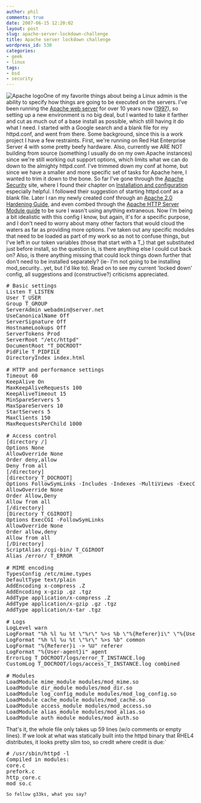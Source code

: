 ```yaml
---
author: phil
comments: true
date: 2007-06-15 12:20:02
layout: post
slug: apache-server-lockdown-challenge
title: Apache server lockdown challenge
wordpress_id: 530
categories:
- geek
- linux
tags:
- bsd
- security
---
```


![Apache logo](http://fak3r.com/wp-content/uploads/2007/06/logo_apache.gif)One of my favorite things about being a Linux admin is the ability to specify how things are going to be executed on the servers. I've been running the [Apache web server](http://httpd.apache.org/) for over 10 years now ([1997](http://www.redhat.com/about/corporate/timeline.html)), so setting up a new environment is no big deal, but I wanted to take it farther and cut as much out of a base install as possible, which still having it do what I need. I started with a Google search and a blank file for my httpd.conf, and went from there. Some background, since this is a work project I have a few restraints. First, we're running on Red Hat Enterprise Server 4 with some pretty beefy hardware. Also, currently we ARE NOT building from source (something I usually do on my own Apache instances) since we're still working out support options, which limits what we can do down to the almighty httpd.conf. I've trimmed down my conf at home, but since we have a smaller and more specific set of tasks for Apache here, I wanted to trim it down to the bone. So far I've gone through the [Apache Security](http://www.apachesecurity.net/) site, where I found their chapter on [Installation and configuration](http://www.apachesecurity.net/download/apachesecurity-ch02.pdf) especially helpful. I followed their suggestion of starting httpd.conf as a blank file. Later I ran my newly created conf through an [Apache 2.0 Hardening Guide](http://xianshield.org/guides/apache2.0guide.html), and even combed through the [Apache HTTP Server Module guide](http://httpd.apache.org/docs/2.0/mod/) to be sure I wasn't using anything extraneous. Now I'm being a bit idealistic with this config I know, but again, it's for a specific purpose, and I don't need to worry about many other factors that would cloud the waters as far as providing more options. I've taken out any specific modules that need to be loaded as part of my work so as not to confuse things, but I've left in our token variables (those that start with a T_) that get substituted just before install, so the question is, is there anything else I could cut back on? Also, is there anything missing that could lock things down further that don't need to be installed separately? (ie- I'm not going to be installing mod_security...yet, but I'd like to). Read on to see my current 'locked down' config, all suggestions and (constructive?) criticisms appreciated.

<!-- more -->
<pre># Basic settings
Listen T_LISTEN
User T_USER
Group T_GROUP
ServerAdmin webadmin@server.net
UseCanonicalName Off
ServerSignature Off
HostnameLookups Off
ServerTokens Prod
ServerRoot "/etc/httpd"
DocumentRoot "T_DOCROOT"
PidFile T_PIDFILE
DirectoryIndex index.html

# HTTP and performance settings
Timeout 60
KeepAlive On
MaxKeepAliveRequests 100
KeepAliveTimeout 15
MinSpareServers 5
MaxSpareServers 10
StartServers 5
MaxClients 150
MaxRequestsPerChild 1000

# Access control
[directory /]
Options None
AllowOverride None
Order deny,allow
Deny from all
[/directory]
[directory T_DOCROOT]
Options FollowSymLinks -Includes -Indexes -MultiViews -ExecCGI
AllowOverride None
Order Allow,Deny
Allow from all
[/directory]
[Directory T_CGIROOT]
Options ExecCGI -FollowSymLinks
AllowOverride None
Order allow,deny
Allow from all
[/Directory]
ScriptAlias /cgi-bin/ T_CGIROOT
Alias /error/ T_ERROR

# MIME encoding
TypesConfig /etc/mime.types
DefaultType text/plain
AddEncoding x-compress .Z
AddEncoding x-gzip .gz .tgz
AddType application/x-compress .Z
AddType application/x-gzip .gz .tgz
AddType application/x-tar .tgz

# Logs
LogLevel warn
LogFormat "%h %l %u %t \"%r\" %>s %b \"%{Referer}i\" \"%{User-Agent}i\"" combined
LogFormat "%h %l %u %t \"%r\" %>s %b" common
LogFormat "%{Referer}i -> %U" referer
LogFormat "%{User-agent}i" agent
ErrorLog T_DOCROOT/logs/error_T_INSTANCE.log
CustomLog T_DOCROOT/logs/access_T_INSTANCE.log combined

# Modules
LoadModule mime_module modules/mod_mime.so
LoadModule dir_module modules/mod_dir.so
LoadModule log_config_module modules/mod_log_config.so
LoadModule cache_module modules/mod_cache.so
LoadModule access_module modules/mod_access.so
LoadModule alias_module modules/mod_alias.so
LoadModule auth_module modules/mod_auth.so
</pre>

That's it, the whole file only takes up 59 lines (w/o comments or empty lines). If we look at what was statically built into the httpd binary that RHEL4 distributes, it looks pretty slim too, so credit where credit is due:`

<pre>
# /usr/sbin/httpd -l
Compiled in modules:
core.c
prefork.c
http_core.c
mod_so.c
</pre>

`So fellow g33ks, what you say?`
